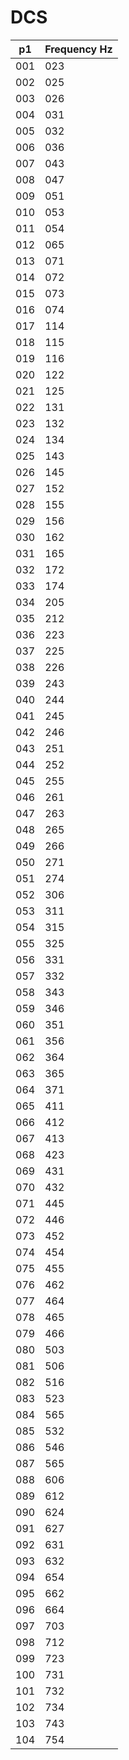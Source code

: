 # DCS

| p1  | Frequency Hz |
|-----|--------------|
| 001 | 023          |
| 002 | 025          |
| 003 | 026          |
| 004 | 031          |
| 005 | 032          |
| 006 | 036          |
| 007 | 043          |
| 008 | 047          |
| 009 | 051          |
| 010 | 053          |
| 011 | 054          |
| 012 | 065          |
| 013 | 071          |
| 014 | 072          |
| 015 | 073          |
| 016 | 074          |
| 017 | 114          |
| 018 | 115          |
| 019 | 116          |
| 020 | 122          |
| 021 | 125          |
| 022 | 131          |
| 023 | 132          |
| 024 | 134          |
| 025 | 143          |
| 026 | 145          |
| 027 | 152          |
| 028 | 155          |
| 029 | 156          |
| 030 | 162          |
| 031 | 165          |
| 032 | 172          |
| 033 | 174          |
| 034 | 205          |
| 035 | 212          |
| 036 | 223          |
| 037 | 225          |
| 038 | 226          |
| 039 | 243          |
| 040 | 244          |
| 041 | 245          |
| 042 | 246          |
| 043 | 251          |
| 044 | 252          |
| 045 | 255          |
| 046 | 261          |
| 047 | 263          |
| 048 | 265          |
| 049 | 266          |
| 050 | 271          |
| 051 | 274          |
| 052 | 306          |
| 053 | 311          |
| 054 | 315          |
| 055 | 325          |
| 056 | 331          |
| 057 | 332          |
| 058 | 343          |
| 059 | 346          |
| 060 | 351          |
| 061 | 356          |
| 062 | 364          |
| 063 | 365          |
| 064 | 371          |
| 065 | 411          |
| 066 | 412          |
| 067 | 413          |
| 068 | 423          |
| 069 | 431          |
| 070 | 432          |
| 071 | 445          |
| 072 | 446          |
| 073 | 452          |
| 074 | 454          |
| 075 | 455          |
| 076 | 462          |
| 077 | 464          |
| 078 | 465          |
| 079 | 466          |
| 080 | 503          |
| 081 | 506          |
| 082 | 516          |
| 083 | 523          |
| 084 | 565          |
| 085 | 532          |
| 086 | 546          |
| 087 | 565          |
| 088 | 606          |
| 089 | 612          |
| 090 | 624          |
| 091 | 627          |
| 092 | 631          |
| 093 | 632          |
| 094 | 654          |
| 095 | 662          |
| 096 | 664          |
| 097 | 703          |
| 098 | 712          |
| 099 | 723          |
| 100 | 731          |
| 101 | 732          |
| 102 | 734          |
| 103 | 743          |
| 104 | 754          |
